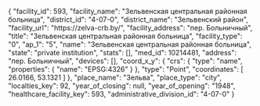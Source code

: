 {
    "facility_id": 593,
    "facility_name": "Зельвенская центральная районная больница",
    "district_id": "4-07-0",
    "district_name": "Зельвенский район",
    "facility_url": "https:\/\/zelva-crb.by\/",
    "facility_address": "пер. Больничный",
    "title": "Зельвенская центральная районная больница",
    "facility_type": "0",
    "ap_1": "5",
    "name": "Зельвенская центральная районная больница",
    "state": "private institution",
    "stats": [],
    "med_id": 10214481,
    "address": "пер. Больничный",
    "devices": [],
    "coord_x_y": {
        "crs": {
            "type": "name",
            "properties": {
                "name": "EPSG:4326"
            }
        },
        "type": "Point",
        "coordinates": [
            26.0166,
            53.1321
        ]
    },
    "place_name": "Зельва",
    "place_type": "city",
    "localties_key": 92,
    "year_of_closing": null,
    "year_of_opening": "1948",
    "healthcare_facility_key": 593,
    "administrative_division_id": "4-07-0"
}